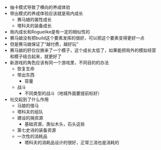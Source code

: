 - 抽卡模式导致了横向的养成体验
- 带出模式的养成体验应该就是局内成长
	- 赛马娘的属性成长
	- 塔科夫的装备成长
- 局内成长和Roguelike是有一定的相似性的
- 赛马娘没有把build这个要素发挥的很好，可以把这个要素变得更好一点
- 但是赛马娘保证了“越付费，越好玩”
- 赛马娘的肝仅仅换来了一个模子，这个成长太低了，如果能把局外的模拟经营和模子结合起来，就更好了
- 新游戏的角色应该有同一个游戏里，不同目的的办法
	- 恢复生命
	- 带出东西
		- 容量
	- 战斗
		- 不同类型的战斗（地城外面要提前标好）
- 社交起到了什么作用
	- 马娘的借马
	- 塔科夫的组队
	- 建设的捐资源
		- 基础资源，类似木头，石头这些
	- 第七史诗的装备资源
	- 一次性的消耗品
		- 塔科夫的消耗品设计的很好，正常三消也是消耗的